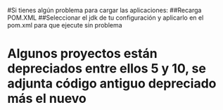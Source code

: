 #Si tienes algún problema para cargar las aplicaciones:
    ##Recarga POM.XML
    ##Seleccionar el jdk de tu configuración y aplicarlo en el pom.xml para que ejecute sin problema

# Algunos proyectos están depreciados entre ellos 5 y 10, se adjunta código antiguo depreciado más el nuevo 